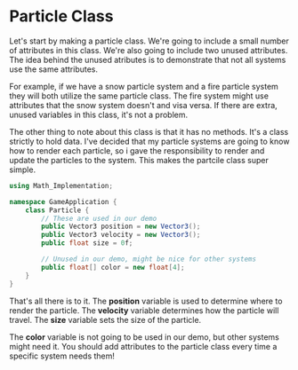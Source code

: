 # Particle Class

Let's start by making a particle class. We're going to include a small number of attributes in this class. We're also going to include two unused attributes. The idea behind the unused atributes is to demonstrate that not all systems use the same attributes.

For example, if we have a snow particle system and a fire particle system they will both utilize the same particle class. The fire system might use attributes that the snow system doesn't and visa versa. If there are extra, unused variables in this class, it's not a problem.

The other thing to note about this class is that it has no methods. It's a class strictly to hold data. I've decided that my particle systems are going to know how to render each particle, so i gave the responsibility to render and update the particles to the system. This makes the partcile class super simple.

```cs
using Math_Implementation;

namespace GameApplication {
    class Particle {
        // These are used in our demo
        public Vector3 position = new Vector3();
        public Vector3 velocity = new Vector3();
        public float size = 0f;

        // Unused in our demo, might be nice for other systems
        public float[] color = new float[4];
    }
}
```

That's all there is to it. The __position__ variable is used to determine where to render the particle. The __velocity__ variable determines how the particle will travel. The __size__ variable sets the size of the particle. 

The __color__ variable is not going to be used in our demo, but other systems might need it. You should add attributes to the particle class every time a specific system needs them!